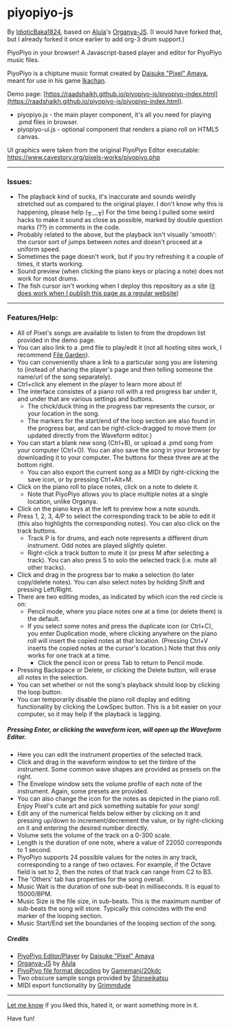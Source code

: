 # piyopiyo-js

By [IdioticBaka1824](https://github.com/raadshaikh), based on [Alula](https://github.com/alula)'s [Organya-JS](https://github.com/alula/organya-js).
(I would have forked that, but I already forked it once earlier to add org-3 drum support.)

PiyoPiyo in your browser! A Javascript-based player and editor for PiyoPiyo music files.

PiyoPiyo is a chiptune music format created by [Daisuke "Pixel" Amaya](https://twitter.com/oxizn), meant for use in his game [Ikachan](https://www.cavestory.org/pixels-works/ikachan.php).

Demo page: [https://raadshaikh.github.io/piyopiyo-js/piyopiyo-index.html](https://raadshaikh.github.io/piyopiyo-js/piyopiyo-index.html).

- piyopiyo.js - the main player component, it's all you need for playing .pmd files in browser.
- piyopiyo-ui.js - optional component that renders a piano roll on HTML5 canvas.

UI graphics were taken from the original PiyoPiyo Editor executable: https://www.cavestory.org/pixels-works/piyopiyo.php

---

### Issues:

- The playback kind of sucks, it's inaccurate and sounds weirdly stretched out as compared to the original player. I don't know why this is happening, please help (╥﹏╥) For the time being I pulled some weird hacks to make it sound as close as possible, marked by double question marks (??) in comments in the code.
- Probably related to the above, but the playback isn't visually 'smooth': the cursor sort of jumps between notes and doesn't proceed at a uniform speed.
- Sometimes the page doesn't work, but if you try refreshing it a couple of times, it starts working.
- Sound preview (when clicking the piano keys or placing a note) does not work for most drums.
- The fish cursor isn't working when I deploy this repository as a site ([it does work when I publish this page as a regular website](https://raadshaikh.github.io/music/piyopiyo-js/piyopiyo-index.html))

---

### Features/Help:

- All of Pixel's songs are available to listen to from the dropdown list provided in the demo page.
- You can also link to a .pmd file to play/edit it (not all hosting sites work, I recommend [File Garden](https://filegarden.com/)).
- You can conveniently share a link to a particular song you are listening to (instead of sharing the player's page and then telling someone the name/url of the song separately).
- Ctrl+click any element in the player to learn more about it!
- The interface consistes of a piano roll with a red progress bar under it, and under that are various settings and buttons.
    - The chick/duck thing in the progress bar represents the cursor, or your location in the song.
    - The markers for the start/end of the loop section are also found in the progress bar, and can be right-click-dragged to move them (or updated directly from the Waveform editor.)
- You can start a blank new song (Ctrl+B), or upload a .pmd song from your computer (Ctrl+O). You can also save the song in your browser by downloading it to your computer. The buttons for these three are at the bottom right.
    - You can also export the current song as a MIDI by right-clicking the save icon, or by pressing Ctrl+Alt+M.
- Click on the piano roll to place notes, click on a note to delete it.
    - Note that PiyoPiyo allows you to place multiple notes at a single location, unlike Organya.
- Click on the piano keys at the left to preview how a note sounds.
- Press 1, 2, 3, 4/P to select the corresponding track to be able to edit it (this also highlights the corresponding notes). You can also click on the track buttons.
    - Track P is for drums, and each note represents a different drum instrument. Odd notes are played slightly quieter.
    - Right-click a track button to mute it (or press M after selecting a track). You can also press S to solo the selected track (i.e. mute all other tracks).
- Click and drag in the progress bar to make a selection (to later copy/delete notes). You can also select notes by holding Shift and pressing Left/Right. 
- There are two editing modes, as indicated by which icon the red circle is on:
    - Pencil mode, where you place notes one at a time (or delete them) is the default.
    - If you select some notes and press the duplicate icon (or Ctrl+C), you enter Duplication mode, where clicking anywhere on the piano roll will insert the copied notes at that location. (Pressing Ctrl+V inserts the copied notes at the cursor's location.) Note that this only works for one track at a time.
        - Click the pencil icon or press Tab to return to Pencil mode.
- Pressing Backspace or Delete, or clicking the Delete button, will erase all notes in the selection.
- You can set whether or not the song's playback should loop by clicking the loop button.
- You can temporarily disable the piano roll display and editing functionality by clicking the LowSpec button. This is a bit easier on your computer, so it may help if the playback is lagging.

##### Pressing Enter, or clicking the waveform icon, will open up the Waveform Editor.
- Here you can edit the instrument properties of the selected track.
- Click and drag in the waveform window to set the timbre of the instrument. Some common wave shapes are provided as presets on the right.
- The Envelope window sets the volume profile of each note of the instrument. Again, some presets are provided.
- You can also change the icon for the notes as depicted in the piano roll. Enjoy Pixel's cute art and pick something suitable for your song!
- Edit any of the numerical fields below either by clicking on it and pressing up/down to increment/decrement the value, or by right-clicking on it and entering the desired number directly.
- Volume sets the volume of the track on a 0-300 scale.
- Length is the duration of one note, where a value of 22050 corresponds to 1 second.
- PiyoPiyo supports 24 possible values for the notes in any track, corresponding to a range of two octaves. For example, if the Octave field is set to 2, then the notes of that track can range from C2 to B3.
- The 'Others' tab has properties for the song overall.
- Music Wait is the duration of one sub-beat in milliseconds. It is equal to 15000/BPM.
- Music Size is the file size, in sub-beats. This is the maximum number of sub-beats the song will store. Typically this coincides with the end marker of the looping section.
- Music Start/End set the boundaries of the looping section of the song.

##### Credits
- [PiyoPiyo Editor/Player](https://www.cavestory.org/pixels-works/piyopiyo.php) by [Daisuke "Pixel" Amaya](https://twitter.com/oxizn)
- [Organya-JS](https://github.com/alula/organya-js) by [Alula](https://github.com/alula)
- [PiyoPiyo file format decoding](https://forum.cavestory.org/threads/piyopiyo-file-format.5917/) by [Gamemanj/20kdc](https://github.com/20kdc)
- Two obscure sample songs provided by [Shinseikatsu](https://www.youtube.com/@shin_sei_katsu)
- MIDI export functionality by [Grimmdude](https://github.com/grimmdude/MidiWriterJS)

---

[Let me know](https://raadshaikh.github.io/contact.html) if you liked this, hated it, or want something more in it.

Have fun!